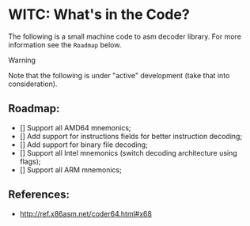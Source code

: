 # WITC: What's in the Code?

The following is a small machine code to asm decoder library.
For more information see the `Roadmap` below.

> [!WARNING]
> Note that the following is under "active" development (take that into consideration).

## Roadmap:
 - [] Support all AMD64 mnemonics;
 - [] Add support for instructions fields for better instruction decoding;
 - [] Add support for binary file decoding;
 - [] Support all Intel mnemonics (switch decoding architecture using flags);
 - [] Support all ARM mnemonics;

## References:
 - http://ref.x86asm.net/coder64.html#x68

